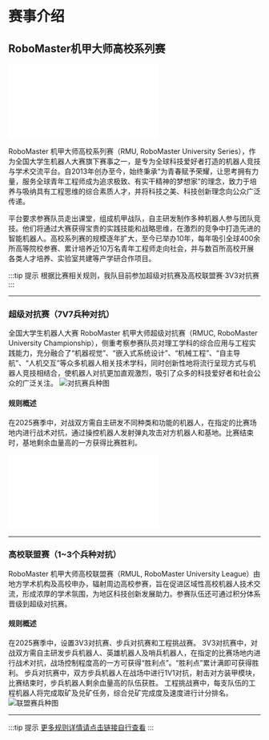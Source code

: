 # 赛事介绍

## RoboMaster机甲大师高校系列赛

<iframe src="//player.bilibili.com/player.html?isOutside=true&aid=721042980&bvid=BV1QQ4y1B7Cy&cid=424822031&p=1&autoplay=0" scrolling="no" border="0" frameborder="no" framespacing="0" allowfullscreen="true"></iframe>

RoboMaster 机甲大师高校系列赛（RMU, RoboMaster University Series），作为全国大学生机器人大赛旗下赛事之一，是专为全球科技爱好者打造的机器人竞技与学术交流平台。自2013年创办至今，始终秉承“为青春赋予荣耀，让思考拥有力量，服务全球青年工程师成为追求极致、有实干精神的梦想家”的理念，致力于培养与吸纳具有工程思维的综合素质人才，并将科技之美、科技创新理念向公众广泛传递。

平台要求参赛队员走出课堂，组成机甲战队，自主研发制作多种机器人参与团队竞技。他们将通过大赛获得宝贵的实践技能和战略思维，在激烈的竞争中打造先进的智能机器人。高校系列赛的规模逐年扩大，至今已举办10年，每年吸引全球400余所高等院校参赛、累计培养近10万名青年工程师走向社会，并与数百所高校开展各类人才培养、实验室共建等产学研合作项目。

:::tip 提示
根据比赛相关规则，我队目前参加超级对抗赛及高校联盟赛·3V3对抗赛
:::

---

### 超级对抗赛（7V7兵种对抗）

全国大学生机器人大赛 RoboMaster 机甲大师超级对抗赛（RMUC, RoboMaster University Championship），侧重考察参赛队员对理工学科的综合应用与工程实践能力，充分融合了“机器视觉”、“嵌入式系统设计”、“机械工程”、“自主导航”、“人机交互”等众多机器人相关技术学科，同时创新性地将流行呈现方式与机器人竞技相结合，使机器人对抗更加直观激烈，吸引了众多的科技爱好者和社会公众的广泛关注。
![对抗赛兵种图](/competition_introduction/DKSBZ.jpg) 

#### 规则概述

在2025赛季中，对战双方需自主研发不同种类和功能的机器人，在指定的比赛场地内进行战术对抗，通过操控机器人发射弹丸攻击对方机器人和基地。比赛结束时，基地剩余血量高的一方获得比赛胜利。
<iframe src="//player.bilibili.com/player.html?isOutside=true&aid=114477991200346&bvid=BV1LB55z9EUL&cid=29872032869&p=1&autoplay=0" scrolling="no" border="0" frameborder="no" framespacing="0" allowfullscreen="true"></iframe>

---

### 高校联盟赛（1~3个兵种对抗）

RoboMaster 机甲大师高校联盟赛（RMUL, RoboMaster University League）由地方学术机构及高校申办，辐射周边高校参赛，旨在促进区域性高校机器人技术交流，形成浓厚的学术氛围，为地区科技创新发展助力。参赛队伍还可通过积分体系晋级到超级对抗赛。

#### 规则概述   

在2025赛季中，设置3V3对抗赛、步兵对抗赛和工程挑战赛。
3V3对抗赛中，对战双方需自主研发步兵机器人、英雄机器人及哨兵机器人，在指定的比赛场地内进行战术对抗，战场控制程度高的一方可获得“胜利点”。“胜利点”累计满即可获得胜利。
步兵对抗赛中，双方步兵机器人在战场中进行1V1对抗，射击对方装甲模块，比赛结束时，步兵机器人剩余血量高的队伍获胜。
工程挑战赛中，每支队伍的工程机器人将完成取矿及兑矿任务，综合兑矿完成度及速度进行计分排名。
![联盟赛兵种图](/competition_introduction/LMSBZ.png)

---

:::tip 提示
[更多规则详情请点击链接自行查看](https://www.robomaster.com/zh-CN/resource/pages/announcement/1768)
:::